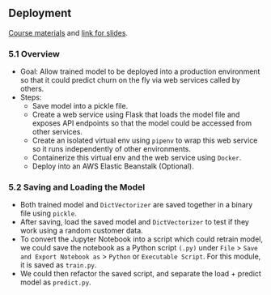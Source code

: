 ## Deployment
[Course materials](https://github.com/DataTalksClub/machine-learning-zoomcamp/tree/master/05-deployment) and [link for slides](https://www.slideshare.net/AlexeyGrigorev/ml-zoomcamp-5-model-deployment).

### 5.1 Overview
* Goal: Allow trained model to be deployed into a production environment so that it could predict churn on the fly via web services called by others.
* Steps:
    * Save model into a pickle file.
    * Create a web service using Flask that loads the model file and exposes API endpoints so that the model could be accessed from other services.
    * Create an isolated virtual env using `pipenv` to wrap this web service so it runs independently of other environments.
    * Containerize this virtual env and the web service using `Docker`.
    * Deploy into an AWS Elastic Beanstalk (Optional).

### 5.2 Saving and Loading the Model
* Both trained model and `DictVectorizer` are saved together in a binary file using `pickle`.
* After saving, load the saved model and `DictVectorizer` to test if they work using a random customer data.
* To convert the Jupyter Notebook into a script which could retrain model, we could save the notebook as a Python script `(.py)` under `File` > `Save and Export Notebook as` > `Python` or `Executable Script`. For this module, it is saved as `train.py`.
* We could then refactor the saved script, and separate the load + predict model as `predict.py`.